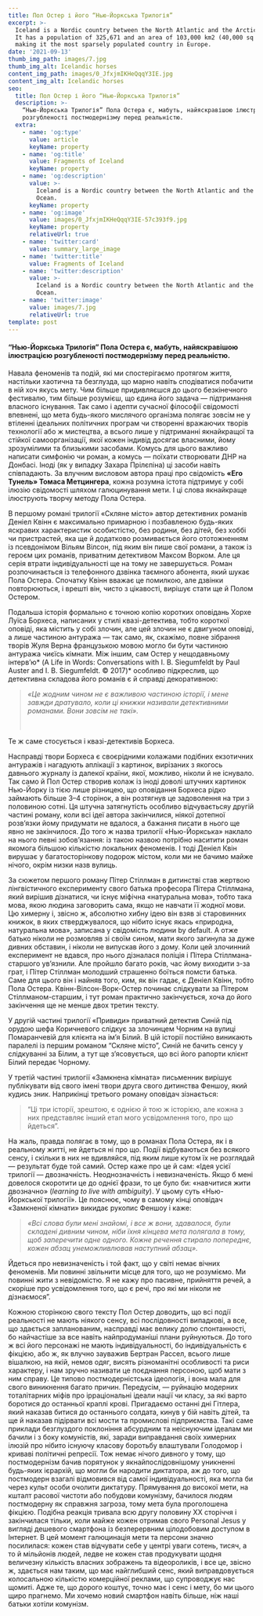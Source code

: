 ```yaml
---
title: Пол Остер і його “Нью-Йоркська Трилогія”
excerpt: >-
  Iceland is a Nordic country between the North Atlantic and the Arctic Ocean.
  It has a population of 325,671 and an area of 103,000 km2 (40,000 sq mi),
  making it the most sparsely populated country in Europe.
date: '2021-09-13'
thumb_img_path: images/7.jpg
thumb_img_alt: Icelandic horses
content_img_path: images/0_JfxjmIKHeQqqY3IE.jpg
content_img_alt: Icelandic horses
seo:
  title: Пол Остер і його “Нью-Йоркська Трилогія”
  description: >-
    “Нью-Йоркська Трилогія” Пола Остера є, мабуть, найяскравішою ілюстрацією
    розгубленості постмодернізму перед реальністю.
  extra:
    - name: 'og:type'
      value: article
      keyName: property
    - name: 'og:title'
      value: Fragments of Iceland
      keyName: property
    - name: 'og:description'
      value: >-
        Iceland is a Nordic country between the North Atlantic and the Arctic
        Ocean.
      keyName: property
    - name: 'og:image'
      value: images/0_JfxjmIKHeQqqY3IE-57c393f9.jpg
      keyName: property
      relativeUrl: true
    - name: 'twitter:card'
      value: summary_large_image
    - name: 'twitter:title'
      value: Fragments of Iceland
    - name: 'twitter:description'
      value: >-
        Iceland is a Nordic country between the North Atlantic and the Arctic
        Ocean.
    - name: 'twitter:image'
      value: images/7.jpg
      relativeUrl: true
template: post
---
```

#### “Нью-Йоркська Трилогія” Пола Остера є, мабуть, найяскравішою ілюстрацією розгубленості постмодернізму перед реальністю.

Навала феноменів та подій, які ми спостерігаємо протягом життя, настільки хаотична та безглузда, що марно навіть сподіватися побачити в ній хоч якусь мету. Чим більше придивляєшся до цього безкінечного фестивалю, тим більше розумієш, що єдина його задача — підтримання власного існування. Так само і адепти сучасної філософії свідомості впевнені, що мета будь-якого мислячого організма полягає зовсім не у втіленні ідеальних політичних програм чи створенні вражаючих творів технології або ж мистецтва, а всього лише у підтриманні якнайкращої та стійкої самоорганізації, якої кожен індивід досягає власними, йому зрозумілими та близькими засобами. Комусь для цього важливо написати симфонію чи роман, а комусь — поїхати створювати ДНР на Донбасі. Іноді (як у випадку Захара Прілєпіна) ці засоби навіть співпадають. За влучним висловом автора праці про свідомість **«Его Тунель» Томаса Метцингера**, кожна розумна істота підтримує у собі ілюзію свідомості шляхом галюцинування мети. І ці слова якнайкраще ілюструють творчу методу Пола Остера.

В першому романі трилогії «Скляне місто» автор детективних романів Деніел Квінн є максимально примарною і позбавленою будь-яких яскравих характеристик особистістю, без родини, без дітей, без хоббі чи пристрастей, яка ще й додатково розмивається його ототожненням із псевдонімом Вільям Вілсон, під яким він пише свої романи, а також із героєм цих романів, приватним детективом Максом Ворком. Але ця серія втрати індивідуальності ще на тому не завершується. Роман розпочинається із телефонного дзвінка таємного абонента, який шукає Пола Остера. Спочатку Квінн вважає це помилкою, але дзвінки повторюються, і врешті він, чисто з цікавості, вирішує стати ще й Полом Остером.

Подальша історія формально є точною копію коротких оповідань Хорхе Луїса Борхеса, написаних у стилі квазі-детектива, тобто короткої оповіді, яка містить у собі злочин, але цей злочин не є двигуном оповіді, а лише частиною антуража — так само, як, скажімо, повне зібрання творів Жуля Верна французькою мовою могло би бути частиною антуража чиєїсь кімнати. Між іншим, сам Остер у нещодавньому інтерв’ю* (A Life in Words: Conversations with I. B. Siegumfeldt by Paul Auster and I. B. Siegumfeldt. © 2017)* особливо підкреслив, що детективна складова його романів є й справді декоративною: 

> *«Це жодним чином не є важливою частиною історії, і мене завжди дратувало, коли ці книжки називали детективними романами. Вони зовсім не такі».*
>
>  

Те ж саме стосується і квазі-детективів Борхеса.

Насправді твори Борхеса є своєрідними колажами подібних екзотичних антуражів і нагадують аплікації з картинок, вирізаних з якогось давнього журналу із далекої країни, якої, можливо, ніколи й не існувало. Так само й Пол Остер створив колаж із іноді доволі штучних картинок Нью-Йорку із тією лише різницею, що оповідання Борхеса рідко займають більше 3–4 сторінок, а він розтягнув це задоволення на три з половиною сотні. Ця штучна затягнутість особливо відчуваєтьсяу другій частині роману, коли всі ідеї автора закінчилися, ніякої дотепної розв’язки йому придумати не вдалося, а бажання писати в нього ще явно не закінчилося. До того ж назва трилогії «Нью-Йоркська» наклало на нього певні зобов’язання: із такою назвою потрібно наситити роман якомога більшою кількістю локальних феноменів. І тоді Деніел Квін вирушає у багатосторінкову подорож містом, коли ми не бачимо майже нічого, окрім низки назв вулиць.

За сюжетом першого роману Пітер Стіллман в дитинстві став жертвою лінгвістичного експерименту свого батька професора Пітера Стіллмана, який вирішив дізнатися, чи існує міфічна «натуральна мова», тобто така мова, якою людина заговорить сама, якщо не навчати її жодної мови. Цю химерну і, звісно ж, абсолютно хибну ідею він взяв зі старовинних книжок, в яких стверджувалося, що нібито існує якась «природна, натуральна мова», записана у свідомість людини by default. А отже батько ніколи не розмовляв зі своїм сином, мати якого загинула за дуже дивних обставин, і ніколи не випускав його з дому. Коли цей злочинний експеримент не вдався, про нього дізналася поліція і Пітера Стіллмана-старшого ув’язнили. Але пройшло багато років, час йому виходити з-за грат, і Пітер Стіллман молодший страшенно боїться помсти батька. Саме для цього він і найняв того, ким, як він гадає, є Деніел Квінн, тобто Пола Остера. Квінн-Вілсон-Ворк-Остер починає слідкувати за Пітером Стіллманом-старшим, і тут роман практично закінчується, хоча до його закінчення ще не менше двох третин тексту.

У другій частині трилогії «Привиди» приватний детектив Синій під орудою шефа Коричневого слідкує за злочинцем Чорним на вулиці Помаранчевій для клієнта на ім’я Білий. В цій історії постійно виникають паралелі із першим романом “Скляне місто”, Синій не бачить сенсу у слідкуванні за Білим, а тут ще з’ясовується, що всі його рапорти клієнт Білий передає Чорному.

У третій частині трилогії «Замкнена кімната» письменник вирішує публікувати від свого імені твори друга свого дитинства Феншоу, який кудись зник. Наприкінці третього роману оповідач зізнається: 

> “Ці три історії, зрештою, є однією й тою ж історією, але кожна з них представляє інший етап мого усвідомлення того, про що йдеться”. 

На жаль, правда полягає в тому, що в романах Пола Остера, як і в реальному житті, не йдеться ні про що. Події відбуваються без всякого сенсу, і скільки в них не вдивляйся, під яким лише кутом їх не розглядай — результат буде той самий. Остер каже про це й сам: «Ідея усієї трилогії — двозначність. Неоднозначність і невизначеність. Якщо б мені довелося скоротити це до однієї фрази, то це було би: «навчитися жити двозначно» (*learning to live with ambiguity*). У цьому суть «Нью-Йоркської трилогії». Це пояснює, чому в самому кінці оповідач «Замкненої кімнати» викидає рукопис Феншоу і каже:

> *«Всі слова були мені знайомі, і все ж вони, здавалося, були складені дивним чином, ніби їхня кінцева мета полягала в тому, щоб заперечити одне одного. Кожне речення стирало попереднє, кожен абзац унеможливлював наступний абзац».*

Йдеться про невизначеність і той факт, що у світі немає вічних феноменів. Ми повинні звільнити місце для того, що не розуміємо. Ми повинні жити з невідомістю. Я не кажу про пасивне, прийняття речей, а скоріше про усвідомлення того, що є речі, про які ми ніколи не дізнаємося”.

Кожною сторінкою свого тексту Пол Остер доводить, що всі події реальності не мають ніякого сенсу, всі послідовності випадкові, а все, що здається запланованим, насправді має велику долю спонтанності, бо найчастіше за все навіть найпродуманіші плани руйнуються. До того ж всі його персонажі не мають індивідуальності, бо індивідуальність є фікцією, або ж, як влучно зауважив Бертран Рассел, всього лише вішалкою, на якій, немов одяг, висять різноманітні особливості та риси характеру, і нам зручно називати це поєднання персоною, щоб мати з ним справу. Це типово постмодерністська ідеологія, і вона мала для свого виникнення багато причин. Передусім, — руйнацію модерних тоталітарних міфів про ірраціональні ідеали нації чи класу, за які варто боротися до останньої краплі крові. Пригадаємо останні дні Гітлера, який наказав битися до останнього солдата, кинув у бій навіть дітей, та ще й наказав підірвати всі мости та промислові підприємства. Такі саме приклади безглуздого поклоніння абсурдним та неіснуючим ідеалам ми бачили і з боку комуністів, які, заради виправдання своїх химерних ілюзій про нібито існуючу класову боротьбу влаштували Голодомор і криваві політичні репресії. Тож немає нічого дивного у тому, що постмодернізм бачив порятунок у якнайпослідовнішому уникненні будь-яких ієрархій, що могли би народити диктатора, аж до того, що постмодерн взагалі відмовився від самої індивідуальності, яка могла би через культ особи очолити диктатуру. Прямування до високої мети, на кшталт расової чистоти або побудови комунізму, бачилося людям постмодерну як справжня загроза, тому мета була проголошена фікцією. Подібна реакція тривала всю другу половину ХХ сторіччя і закінчилася тільки, коли майже кожен отримав свого Personal Jesus у вигляді дешевого смартфона із безперервним цілодобовим доступом в Інтернет. В цей момент галюцинація мети та персони значно посилилася: кожен став відчувати себе у центрі уваги сотень, тисяч, а то й мільйонів людей, ледве не кожен став продукувати щодня величезну кількість власних зображень та відеороликів, і все це, звісно ж, здається нам таким, що має найглибший сенс, який виправдовується колосальною кількістю комерційної реклами, що супроводжує нас щомиті. Адже те, що дорого коштує, точно має і сенс і мету, бо ми цього щиро прагнемо. Ми хочемо новий смартфон навіть більше, ніж наші батьки хотіли комунізм.
